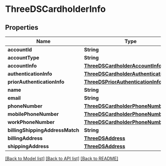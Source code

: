 # ThreeDSCardholderInfo

## Properties
Name | Type | Description | Notes
------------ | ------------- | ------------- | -------------
**accountId** | **String** |  | [optional] 
**accountType** | **String** |  | [optional] 
**accountInfo** | [**ThreeDSCardholderAccountInfo**](ThreeDSCardholderAccountInfo.md) |  | [optional] 
**authenticationInfo** | [**ThreeDSCardholderAuthenticationInfo**](ThreeDSCardholderAuthenticationInfo.md) |  | [optional] 
**priorAuthenticationInfo** | [**ThreeDSPriorAuthenticationInfo**](ThreeDSPriorAuthenticationInfo.md) |  | [optional] 
**name** | **String** |  | [optional] 
**email** | **String** |  | [optional] 
**phoneNumber** | [**ThreeDSCardholderPhoneNumber**](ThreeDSCardholderPhoneNumber.md) |  | [optional] 
**mobilePhoneNumber** | [**ThreeDSCardholderPhoneNumber**](ThreeDSCardholderPhoneNumber.md) |  | [optional] 
**workPhoneNumber** | [**ThreeDSCardholderPhoneNumber**](ThreeDSCardholderPhoneNumber.md) |  | [optional] 
**billingShippingAddressMatch** | **String** |  | [optional] 
**billingAddress** | [**ThreeDSAddress**](ThreeDSAddress.md) |  | [optional] 
**shippingAddress** | [**ThreeDSAddress**](ThreeDSAddress.md) |  | [optional] 

[[Back to Model list]](../README.md#documentation-for-models) [[Back to API list]](../README.md#documentation-for-api-endpoints) [[Back to README]](../README.md)


